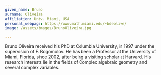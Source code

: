 ```yaml
---
given_name: Bruno
surname: Oliveira
affiliation: Univ. Miami, USA
personal_webpage: https://www.math.miami.edu/~bdeolive/
image: /assets/images/BrunoOliveira.jpg

---
```

Bruno Oliveira received his PhD at Columbia University, in 1997 under the supervision of F. Bogomolov.
He has been a Professor at the University of Miami, Florida, since 2002, after being a visiting scholar at Harvard.
His research interests lie in the fields of Complex algebraic geometry and several complex variables.
